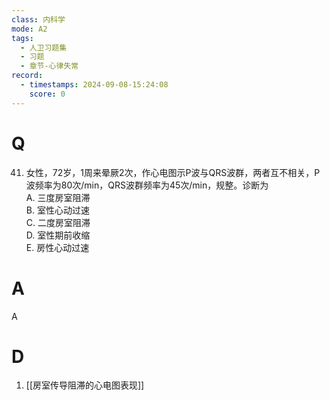 ```yaml
---
class: 内科学
mode: A2
tags:
  - 人卫习题集
  - 习题
  - 章节-心律失常
record:
  - timestamps: 2024-09-08-15:24:08
    score: 0
---
```


# Q
41. 女性，72岁，1周来晕厥2次，作心电图示P波与QRS波群，两者互不相关，P波频率为80次/min，QRS波群频率为45次/min，规整。诊断为  
A. 三度房室阻滞  
B. 室性心动过速  
C. 二度房室阻滞  
D. 室性期前收缩  
E. 房性心动过速  

# A
A
# D
1. [[房室传导阻滞的心电图表现]]